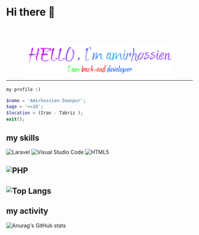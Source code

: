 # Hi there 👋
</br>
</br>

<p align="center">
    <img width="80%" src="img_text.png" alt="not lod img !..."></img>
</p>

---
<code>my profile :) </code>


```PHP
$name = 'Amirhossien-Imanpur';
$age = '<=18';
$location = (Iran - Tabriz );
exit();
```
## my __skills__
![Laravel](https://img.shields.io/badge/laravel-%23FF2D20.svg?style=for-the-badge&logo=laravel&logoColor=white)
![Visual Studio Code](https://img.shields.io/badge/Visual%20Studio%20Code-0078d7.svg?style=for-the-badge&logo=visual-studio-code&logoColor=white)
![HTML5](https://img.shields.io/badge/html5-%23E34F26.svg?style=for-the-badge&logo=html5&logoColor=white)

![PHP](https://img.shields.io/badge/php-%23777BB4.svg?style=for-the-badge&logo=php&logoColor=white)
---
![Top Langs](https://github-readme-stats.vercel.app/api/top-langs/?username=amirhoseniliw&hide_progress=compact)
------
## my __activity__
![Anurag's GitHub stats](https://github-readme-stats.vercel.app/api?username=amirhoseniliw&show_icons=true&theme=dark)


